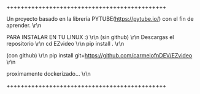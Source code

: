 +++++++++++++++++++++++++++++++++++++++++++++





Un proyecto basado en la librería PYTUBE(https://pytube.io/) con el fin de aprender. \r\n

PARA INSTALAR EN TU LINUX :) \r\n
(sin github) \r\n
Descargas el repositorio \r\n
cd EZvideo \r\n
pip install . \r\n

(con github) \r\n
pip install git+https://github.com/carmelofnDEV/EZvideo \r\n


proximamente dockerizado... \r\n




+++++++++++++++++++++++++++++++++++++++++++++

